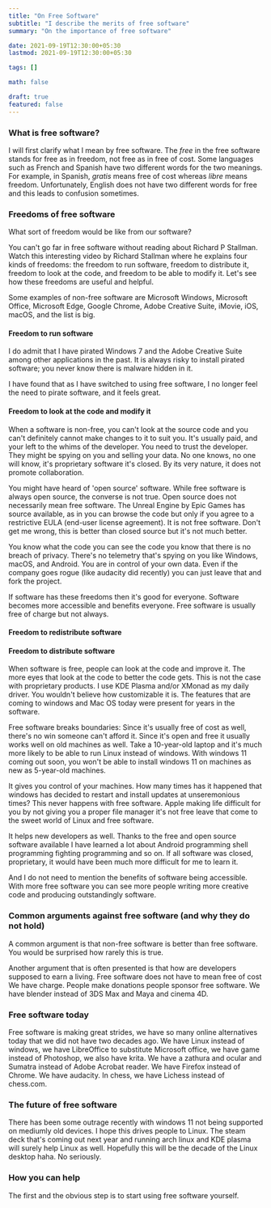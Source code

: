 ```yaml
---
title: "On Free Software"
subtitle: "I describe the merits of free software"
summary: "On the importance of free software"

date: 2021-09-19T12:30:00+05:30
lastmod: 2021-09-19T12:30:00+05:30

tags: []

math: false

draft: true
featured: false
---
```


### What is free software?

I will first clarify what I mean by free software. 
The _free_ in the free software stands for free as in freedom, not free as in free of cost. Some languages such as French and Spanish have two different words for the two meanings. 
For example, in Spanish, _gratis_ means free of cost whereas _libre_ means freedom.
Unfortunately, English does not have two different words for free and this leads to confusion sometimes. 

### Freedoms of free software
What sort of freedom would be like from our software? 

You can't go far in free software without reading about Richard P Stallman. Watch this interesting video by Richard Stallman where he explains four kinds of freedoms: the freedom to run software, freedom to distribute it, freedom to look at the code, and freedom to be able to modify it. Let's see how these freedoms are useful and helpful. 

Some examples of non-free software are Microsoft Windows, Microsoft Office, Microsoft Edge, Google Chrome, Adobe Creative Suite, iMovie, iOS, macOS, and the list is big. 

#### Freedom to run software


I do admit that I have pirated Windows 7 and the Adobe Creative Suite among other applications in the past. It is always risky to install pirated software; you never know there is malware hidden in it. 

I have found that as I have switched to using free software, I no longer feel the need to pirate software, and it feels great. 

#### Freedom to look at the code and modify it

When a software is non-free, you can't look at the source code and you can't definitely cannot make changes to it to suit you. It's usually paid, and your left to the whims of the developer. You need to trust the developer. They might be spying on you and selling your data. No one knows, no one will know, it's proprietary software it's closed. By its very nature, it does not promote collaboration.

You might have heard of 'open source' software. While free software is always open source, the converse is not true. Open source does not necessarily mean free software. The Unreal Engine by Epic Games has source available, as in you can browse the code but only if you agree to a restrictive EULA (end-user license agreement). It is not free software. Don't get me wrong, this is better than closed source but it's not much better.

You know what the code you can see the code you know that there is no breach of privacy. There's no telemetry that's spying on you like Windows, macOS, and Android. You are in control of your own data. Even if the company goes rogue (like audacity did recently) you can just leave that and fork the project.


If software has these freedoms then it's good for everyone. Software becomes more accessible and benefits everyone. Free software is usually free of charge but not always.

#### Freedom to redistribute software

#### Freedom to distribute software

When software is free, people can look at the code and improve it. The more eyes that look at the code to better the code gets. This is not the case with proprietary products. I use KDE Plasma and/or XMonad as my daily driver. You wouldn't believe how customizable it is. The features that are coming to windows and Mac OS today were present for years in the software.

Free software breaks boundaries:
Since it's usually free of cost as well, there's no win someone can't afford it.
Since it's open and free it usually works well on old machines as well. Take a 10-year-old laptop and it's much more likely to be able to run Linux instead of windows. With windows 11 coming out soon, you won't be able to install windows 11 on machines as new as 5-year-old machines.


It gives you control of your machines. How many times has it happened that windows has decided to restart and install updates at unseremonious times? This never happens with free software. Apple making life difficult for you by not giving you a proper file manager it's not free leave that come to the sweet world of Linux and free software.

It helps new developers as well. Thanks to the free and open source software available I have learned a lot about Android programming shell programming fighting programming and so on. If all software was closed, proprietary, it would have been much more difficult for me to learn it.

And I do not need to mention the benefits of software being accessible. With more free software  you can see more people writing more creative code and producing outstandingly software. 


### Common arguments against free software (and why they do not hold)

A common argument is that non-free software is better than free software. You would be surprised how rarely this is true.

Another argument that is often presented is that how are developers supposed to earn a living. Free software does not have to mean free of cost We have charge. People make donations people sponsor free software. We have blender instead of 3DS Max and Maya and cinema 4D.

### Free software today

Free software is making great strides, we have so many online alternatives today that we did not have two decades ago. We have Linux instead of windows, we have LibreOffice to substitute Microsoft office, we have game instead of Photoshop, we also have krita. We have a zathura and ocular and Sumatra instead of Adobe Acrobat reader. We have Firefox instead of Chrome. We have audacity. In chess, we have Lichess instead of chess.com. 

### The future of free software

There has been some outrage recently with windows 11 not being supported on mediumly old devices. I hope this drives people to Linux. The steam deck that's coming out next year and running arch linux and KDE plasma will surely help Linux as well. Hopefully this will be the decade of the Linux desktop haha. No seriously.

### How you can help

The first and the obvious step is to start using free software yourself. 
